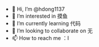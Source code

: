 - 👋 Hi, I’m @hdong1137
- 👀 I’m interested in 摸鱼
- 🌱 I’m currently learning 代码
- 💞️ I’m looking to collaborate on 无
- 📫 How to reach me ：I 

<!---
hdong1137/hdong1137 is a ✨ special ✨ repository because its `README.md` (this file) appears on your GitHub profile.
You can click the Preview link to take a look at your changes.
--->
